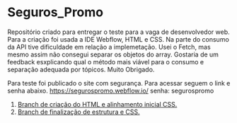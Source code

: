 # Seguros_Promo

Repositório criado para entregar o teste para a vaga de desenvolvedor web.
Para a criação foi usada a IDE Webflow, HTML e CSS.
Na parte do consumo da API tive dificuldade em relação a implemetação. Usei o Fetch, mas mesmo assim não consegui separar os objetos do array.
Gostaria de um feedback esxplicando qual o método mais viável para o consumo e separação adequada por tópicos.
Muito Obrigado.

Para teste foi publicado o site com segurança. Para acessar seguem o link e senha abaixo.
https://segurospromo.webflow.io/
senha: segurospromo

1. [Branch de criação do HTML e alinhamento inicial CSS.](https://github.com/dixel9/Seguros_Promo/tree/release/cria%C3%A7%C3%A3o_do_HTML_e_alinhamento_inicial_CSS)
2. [Branch de finalização de estrutura e CSS.](https://github.com/dixel9/Seguros_Promo/tree/release/final_css)
